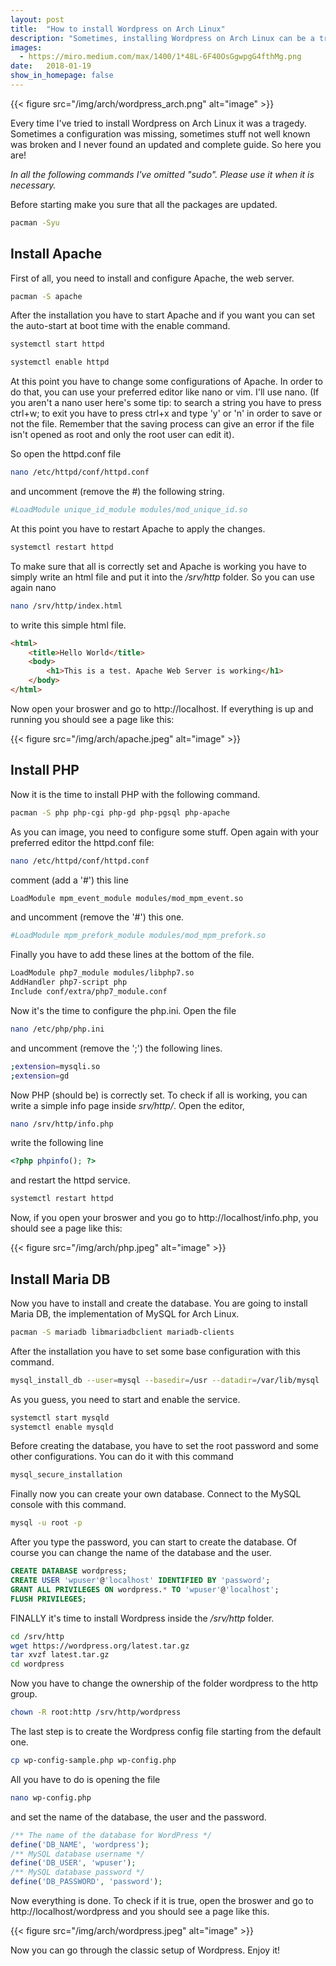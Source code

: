 ```yaml
---
layout: post
title:  "How to install Wordpress on Arch Linux"
description: "Sometimes, installing Wordpress on Arch Linux can be a tragedy. In this tutorial we are going to see all the steps to make everything work!"
images:
  - https://miro.medium.com/max/1400/1*48L-6F40OsGgwpgG4fthMg.png
date:   2018-01-19
show_in_homepage: false
---
```


{{< figure src="/img/arch/wordpress_arch.png" alt="image" >}}

Every time I've tried to install Wordpress on Arch Linux it was a tragedy. Sometimes a configuration was missing, sometimes stuff not well known was broken and I never found an updated and complete guide. So here you are!

*In all the following commands I've omitted "sudo". Please use it when it is necessary.*

Before starting make you sure that all the packages are updated.

```bash
pacman -Syu
```

## Install Apache

First of all, you need to install and configure Apache, the web server.

```bash
pacman -S apache
```

After the installation you have to start Apache and if you want you can set the auto-start at boot time with the enable command.

```bash
systemctl start httpd

systemctl enable httpd
```

At this point you have to change some configurations of Apache. In order to do that, you can use your preferred editor like nano or vim. I'll use nano. (If you aren't a nano user here's some tip: to search a string you have to press ctrl+w; to exit you have to press ctrl+x and type 'y' or 'n' in order to save or not the file. Remember that the saving process can give an error if the file isn't opened as root and only the root user can edit it).

So open the httpd.conf file

```bash
nano /etc/httpd/conf/httpd.conf
```
and uncomment (remove the #) the following string.

```bash
#LoadModule unique_id_module modules/mod_unique_id.so
```

At this point you have to restart Apache to apply the changes.
```bash
systemctl restart httpd
```

To make sure that all is correctly set and Apache is working you have to simply write an html file and put it into the */srv/http* folder. So you can use again nano

```bash
nano /srv/http/index.html
```

to write this simple html file.

```html
<html>
    <title>Hello World</title>
    <body>
        <h1>This is a test. Apache Web Server is working</h1>
    </body>
</html>
```

Now open your broswer and go to http://localhost. If everything is up and running you should see a page like this:

{{< figure src="/img/arch/apache.jpeg" alt="image" >}}

## Install PHP

Now it is the time to install PHP with the following command.

```bash
pacman -S php php-cgi php-gd php-pgsql php-apache
```

As you can image, you need to configure some stuff. Open again with your preferred editor the httpd.conf file:

```bash
nano /etc/httpd/conf/httpd.conf
```

comment (add a '#') this line

```bash
LoadModule mpm_event_module modules/mod_mpm_event.so
```

and uncomment (remove the '#') this one.

```bash
#LoadModule mpm_prefork_module modules/mod_mpm_prefork.so
```

Finally you have to add these lines at the bottom of the file.

```bash
LoadModule php7_module modules/libphp7.so
AddHandler php7-script php
Include conf/extra/php7_module.conf
```

Now it's the time to configure the php.ini. Open the file

```bash
nano /etc/php/php.ini
```

and uncomment (remove the ';') the following lines.

```bash
;extension=mysqli.so
;extension=gd
```

Now PHP (should be) is correctly set. To check if all is working, you can write a simple info page inside *srv/http/*. Open the editor,

```bash
nano /srv/http/info.php
```

write the following line

```php
<?php phpinfo(); ?>
```

and restart the httpd service.

```bash
systemctl restart httpd
```

Now, if you open your broswer and you go to http://localhost/info.php, you should see a page like this:

{{< figure src="/img/arch/php.jpeg" alt="image" >}}

## Install Maria DB

Now you have to install and create the database. You are going to install Maria DB, the implementation of MySQL for Arch Linux.

```bash
pacman -S mariadb libmariadbclient mariadb-clients
```

After the installation you have to set some base configuration with this command.

```bash
mysql_install_db --user=mysql --basedir=/usr --datadir=/var/lib/mysql
```

As you guess, you need to start and enable the service.

```bash
systemctl start mysqld
systemctl enable mysqld
```

Before creating the database, you have to set the root password and some other configurations. You can do it with this command

```bash
mysql_secure_installation
```

Finally now you can create your own database. Connect to the MySQL console with this command.

```bash
mysql -u root -p
```

After you type the password, you can start to create the database. Of course you can change the name of the database and the user.

```sql
CREATE DATABASE wordpress;
CREATE USER 'wpuser'@'localhost' IDENTIFIED BY 'password';
GRANT ALL PRIVILEGES ON wordpress.* TO 'wpuser'@'localhost';
FLUSH PRIVILEGES;
```

FINALLY it's time to install Wordpress inside the */srv/http* folder.

```bash
cd /srv/http
wget https://wordpress.org/latest.tar.gz
tar xvzf latest.tar.gz
cd wordpress
```

Now you have to change the ownership of the folder wordpress to the http group.

```bash
chown -R root:http /srv/http/wordpress
```

The last step is to create the Wordpress config file starting from the default one.

```bash
cp wp-config-sample.php wp-config.php
```

All you have to do is opening the file

```bash
nano wp-config.php
```

and set the name of the database, the user and the password.

```php
/** The name of the database for WordPress */
define('DB_NAME', 'wordpress');
/** MySQL database username */
define('DB_USER', 'wpuser');
/** MySQL database password */
define('DB_PASSWORD', 'password');
```

Now everything is done. To check if it is true, open the broswer and go to http://localhost/wordpress and you should see a page like this.

{{< figure src="/img/arch/wordpress.jpeg" alt="image" >}}

Now you can go through the classic setup of Wordpress. Enjoy it!